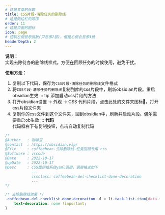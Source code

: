 ```yaml
---
# 这是文章的标题
title: CSS片段-清除任务的删除线
# 这是侧边栏的顺序
order: 11
# 这是页面的图标
icon: page
# 控制左侧显示层数(只显示2层)，但是右侧会显示3级
headerDepth: 2
---
```

**说明：**  
实现去除待办的删除线样式，方便在回顾任务的时候使用，避免干扰。


**使用方法：**  
1. 复制以下代码，保存为`CSS片段-清除任务的删除线`文件格式
2. 将`CSS片段-清除任务的删除线`复制到库的css片段中，刷新obsidian片段。重启obsidian生效
::: tip 添加启动css片段的方法
1. 打开obsidian设置 → 外观 → CSS 代码片段，点击此处的文件夹图标📁，打开css片段文件夹
2. 复制你的css文件到这个文件夹，回到obsidian中，刷新并启动片段。偶尔需要重启ob生效
:::
**代码**  
代码框右下有复制按钮，点击自动复制代码


```css
/* 
@Author   : 咖啡豆
@contact  : https://obsidian.vip/
@File     : coffeebean-去除删除线-任务回顾专用.css
@Software : vscode
@Date     : 2022-10-17
@upDate   : 2022-10-17
@Desc     : CSS提供给系统yaml调用，调用格式如下
            ---
            cssclass: coffeebean-del-checklist-done-decoration
            ---
*/

/* 去除删除线效果 */
.coffeebean-del-checklist-done-decoration ul > li.task-list-item[data-task="x"], ul > li.task-list-item[data-task="X"]{
    text-decoration: none !important;
}
```
